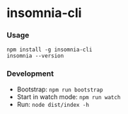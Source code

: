 # insomnia-cli

### Usage
```
npm install -g insomnia-cli
insomnia --version
```

### Development
- Bootstrap: `npm run bootstrap`
- Start in watch mode: `npm run watch`
- Run: `node dist/index -h`
